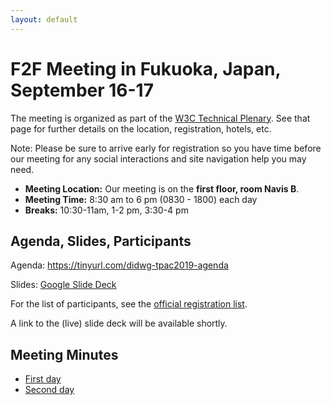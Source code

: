 ```yaml
---
layout: default
---
```


# F2F Meeting in Fukuoka, Japan, September 16-17

The meeting is organized as part of the [W3C Technical Plenary](https://www.w3.org/2019/09/TPAC/). 
See that page for further details on the location, registration, hotels, etc.

Note: Please be sure to arrive early for registration so you have time 
before our meeting for any social interactions and site navigation help you
may need.

* **Meeting Location:** Our meeting is on the **first floor, room Navis B**.
* **Meeting Time:** 8:30 am to 6 pm (0830 - 1800) each day
* **Breaks:** 10:30-11am, 1-2 pm, 3:30-4 pm

## Agenda, Slides, Participants

Agenda: https://tinyurl.com/didwg-tpac2019-agenda

Slides: [Google Slide Deck](https://docs.google.com/presentation/d/1ESS_6TuU7iHcAKkSB_py2zY5NJUKggs_uRDfEdl41HE/edit?usp=sharing)

For the list of participants, see the [official registration list](https://www.w3.org/register/tpac2019/registrants#meeting-65). 

A link to the (live) slide deck will be available shortly.

## Meeting Minutes

* [First day](https://www.w3.org/2019/did-wg/Meetings/Minutes/2019-09-16-did)
* [Second day](https://www.w3.org/2019/did-wg/Meetings/Minutes/2019-09-17-did)
